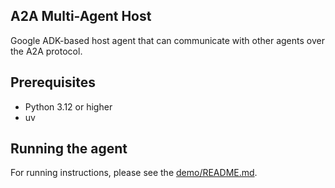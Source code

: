 ## A2A Multi-Agent Host

Google ADK-based host agent that can communicate with other agents over the A2A protocol.


## Prerequisites

- Python 3.12 or higher
- uv

## Running the agent

For running instructions, please see the [demo/README.md](/demo/README.md).